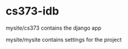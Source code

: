 cs373-idb
=========

mysite/cs373 contains the django app 

mysite/mysite contains settings for the project
